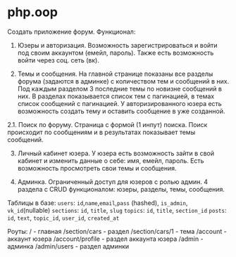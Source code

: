 # php.oop


Создать приложение форум. Функционал:

1. Юзеры и авторизация. Возможность зарегистрироваться и войти под своим аккаунтом (емейл, пароль). Также есть возможность войти через соц. сеть (вк).

2. Темы и сообщения. На главной странице показаны все разделы форума (задаются в админке) с количеством тем и сообщений в них. Под каждым разделом 3 последние темы по новизне сообщений в них. В разделах показывается список тем с пагинацией, в темах список сообщений с пагинацией. У авторизированного юзера есть возможность создать тему и оставить сообщение в уже созданной.

2.1. Поиск по форуму. Страница с формой (1 инпут) поиска. Поиск происходит по сообщениям и в результатах показывает темы сообщений.

3. Личный кабинет юзера. У юзера есть возможность зайти в свой кабинет и изменить данные о себе: имя, емейл, пароль. Есть возможность просмотреть свои темы и сообщения.

4. Админка. Ограниченный доступ для юзеров с ролью админ. 4 раздела с CRUD функционалом: юзеры, разделы, темы, сообщения.

Таблицы в базе: 
`users`: `id`,`name`,`email`,`pass` (hashed), `is_admin`, `vk_id`(nullable) 
`sections`: `id`, `title`, `slug`
`topics`: `id`, `title`, `section_id`
`posts`: `id`, `text`, `topic_id`, `user_id`, `created_at`

Роуты:
/ - главная
/section/cars - раздел
/section/cars/1 - тема
/account - аккаунт юзера
/account/profile - раздел аккаунта юзера
/admin - админка
/admin/users - раздел админки
